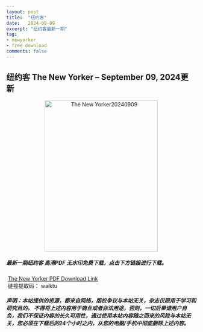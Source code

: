 ```yaml
---
layout: post
title:  "纽约客"
date:   2024-09-09
excerpt: "纽约客最新一期"
tag:
- newyorker 
- free download
comments: false
---
```


## 纽约客 The New Yorker – September 09, 2024更新

<div align="center">
<img src="https://i.postimg.cc/DwFBJvZh/The-New-Yorker-2024-09-09-00.png" alt="The New Yorker20240909" border="0" width = 300 height = 400 /> 
</div>


 <h5>最新一期纽约客 高清PDF 无水印免费下载，点击下方链接进行下载。 </h5>
 
  <a href="https://wwfh.lanzout.com/i6Gpd29k5omd">The New Yorker PDF Download Link</a>  
  <br/>
  链接提取码： waiktu
 
##### 声明：本站提供的资源，都来自网络，版权争议与本站无关，杂志仅限用于学习和研究目的。 不得将上述内容用于商业或者非法用途，否则，一切后果请用户自负，我们不保证内容的长久可用性，通过使用本站内容随之而来的风险与本站无关，您必须在下载后的24个小时之内，从您的电脑/手机中彻底删除上述内容。
